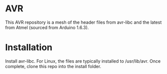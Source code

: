 AVR
===
This AVR repository is a mesh of the header files from avr-libc and the latest from Atmel (sourced from Arduino 1.6.3).

# Installation
Install avr-libc.  For Linux, the files are typically installed to /usr/lib/avr.  Once complete, clone this repo into the install folder.


